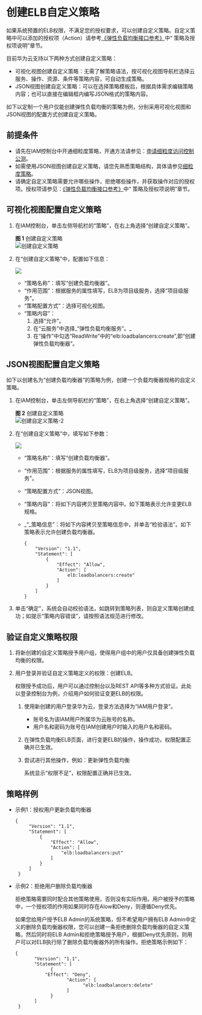 # 创建ELB自定义策略<a name="zh-cn_topic_0162009773"></a>

如果系统预置的ELB权限，不满足您的授权要求，可以创建自定义策略。自定义策略中可以添加的授权项（Action）请参考[《弹性负载均衡接口参考》](https://support.huaweicloud.com/api-elb/zh-cn_topic_0171446106.html)中“ 策略及授权项说明”章节。

目前华为云支持以下两种方式创建自定义策略：

-   可视化视图创建自定义策略：无需了解策略语法，按可视化视图导航栏选择云服务、操作、资源、条件等策略内容，可自动生成策略。
-   JSON视图创建自定义策略：可以在选择策略模板后，根据具体需求编辑策略内容；也可以直接在编辑框内编写JSON格式的策略内容。

如下以定制一个用户仅能创建弹性负载均衡的策略为例，分别采用可视化视图和JSON视图的配置方式创建自定义策略。

## 前提条件<a name="section688116253204"></a>

-   请先在IAM控制台中开通细粒度策略，开通方法请参见：[申请细粒度访问控制公测](https://support.huaweicloud.com/usermanual-iam/iam_01_019.html)。
-   如需使用JSON视图创建自定义策略，请您先熟悉策略结构，具体请参见[细粒度策略](zh-cn_topic_0171307070.md)。
-   请确定自定义策略需要允许哪些操作，拒绝哪些操作，并获取操作对应的授权项。授权项请参见：[《弹性负载均衡接口参考》](https://support.huaweicloud.com/api-elb/zh-cn_topic_0171446106.html)中“ 策略及授权项说明”章节。

## 可视化视图配置自定义策略<a name="section1077145174913"></a>

1.  在IAM控制台，单击左侧导航栏的“策略”，在右上角选择“创建自定义策略”。

    **图 1**  创建自定义策略<a name="zh-cn_topic_0171307069_fig19939193411397"></a>  
    ![](figures/创建自定义策略.png "创建自定义策略")

2.  在“创建自定义策略”中，配置如下信息：

    ![](figures/zh-cn_image_0209638701.png)

    -   “策略名称”：填写“创建负载均衡器”。
    -   “作用范围”：根据服务的属性填写，ELB为项目级服务，选择“项目级服务”。
    -   “策略配置方式”：选择可视化视图。
    -   “策略内容”：
        1.  选择“允许”。
        2.  在“云服务”中选择_“弹性负载均衡服务”。_
        3.  在“操作”中勾选“ReadWrite”中的“elb:loadbalancers:create”,即“创建弹性负载均衡器”。



## JSON视图配置自定义策略<a name="section1559523213382"></a>

如下以创建名为“创建负载均衡器”的策略为例，创建一个负载均衡器规格的自定义策略。

1.  在IAM控制台，单击左侧导航栏的“策略”，在右上角选择“创建自定义策略”。

    **图 2**  创建自定义策略<a name="zh-cn_topic_0171307069_fig104731153142012"></a>  
    ![](figures/创建自定义策略-2.gif "创建自定义策略-2")

2.  在“创建自定义策略”中，填写如下参数：

    ![](figures/zh-cn_image_0209638703.png)

    -   “策略名称”：填写“创建负载均衡器”。
    -   “作用范围”：根据服务的属性填写，ELB为项目级服务，选择“项目级服务”。
    -   “策略配置方式”：JSON视图。
    -   “策略内容”：将如下内容拷贝至策略内容中。如下策略表示允许变更ELB规格。
    -   _“_策略信息”：将如下内容拷贝至策略信息中，并单击“检验语法”。如下策略表示允许创建负载均衡器。

        ```
        { 
            "Version": "1.1", 
            "Statement": [ 
                { 
                    "Effect": "Allow", 
                    "Action": [ 
                        elb:loadbalancers:create"
                    ] 
                } 
            ] 
        }
        ```

3.  单击“确定”，系统会自动校验语法，如跳转到策略列表，则自定义策略创建成功；如提示“策略内容错误”，请按照语法规范进行修改。

## 验证自定义策略权限<a name="section1427133196"></a>

1.  将新创建的自定义策略授予用户组，使得用户组中的用户仅具备创建弹性负载均衡的权限。
2.  用户登录并验证自定义策略定义的权限：创建ELB。

    权限授予成功后，用户可以通过控制台以及REST API等多种方式验证。此处以登录控制台为例，介绍用户如何验证变更ELB的权限。

    1.  使用新创建的用户登录华为云，登录方法选择为“IAM用户登录”。
        -   账号名为该IAM用户所属华为云账号的名称。
        -   用户名和密码为账号在IAM创建用户时输入的用户名和密码。

    2.  在弹性负载均衡ELB页面，进行变更ELB的操作，操作成功，权限配置正确并已生效。
    3.  尝试进行其他操作，例如：更新弹性负载均衡

        系统显示“权限不足”，权限配置正确并已生效。



## 策略样例<a name="section3496952134619"></a>

-   示例1：授权用户更新负载均衡器

    ```
    {  
         "Version": "1.1",  
         "Statement": [  
             {  
                 "Effect": "Allow",  
                 "Action": [  
                     "elb:loadbalancers:put"  
                 ]  
             }  
         ]  
     }
    ```


-   示例2：拒绝用户删除负载均衡器

    拒绝策略需要同时配合其他策略使用，否则没有实际作用。用户被授予的策略中，一个授权项的作用如果同时存在Alow和Deny，则遵循Deny优先。

    如果您给用户授予ELB Admin的系统策略，但不希望用户拥有ELB Admin中定义的删除负载均衡器权限，您可以创建一条拒绝删除负载均衡器的自定义策略，然后同时将ELB Admin和拒绝策略授予用户，根据Deny优先原则，则用户可以对ELB执行除了删除负载均衡器外的所有操作。拒绝策略示例如下：

    ```
    {  
           "Version": "1.1",  
           "Statement": [  
                 {  
               "Effect": "Deny",  
                       "Action": [  
                             "elb:loadbalancers:delete"  
                       ]  
                 }  
           ]  
     }
    ```


